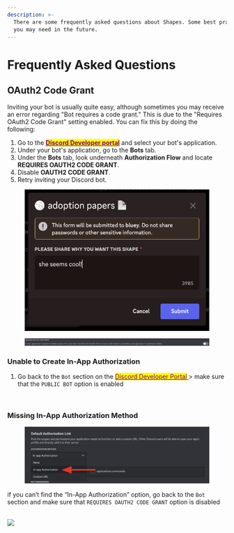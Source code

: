 ```yaml
---
description: >-
  There are some frequently asked questions about Shapes. Some best practices
  you may need in the future.
---
```


# Frequently Asked Questions

## OAuth2 Code Grant

Inviting your bot is usually quite easy, although sometimes you may receive an error regarding "Bot requires a code grant." This is due to the "Requires OAuth2 Code Grant" setting enabled. You can fix this by doing the following:

1. Go to the [<mark style="color:purple;">**Discord Developer portal**</mark>](https://discord.com/developers) and select your bot's application.
2. Under your bot's application, go to the **Bots** tab.
3. Under the **Bots** tab, look underneath **Authorization Flow** and locate **REQUIRES OAUTH2 CODE GRANT**.
4. Disable **OAUTH2 CODE GRANT**.&#x20;
5. Retry inviting your Discord bot.

<div data-full-width="false"><figure><img src="../../.gitbook/assets/image (11) (1).png" alt=""><figcaption></figcaption></figure></div>

<figure><img src="../../.gitbook/assets/image (1) (1) (1) (1) (1) (1) (1) (1) (1) (1) (1) (1) (1) (1) (1) (1) (1) (1) (1) (1) (1) (1) (1) (1) (1) (1).png" alt=""><figcaption></figcaption></figure>

### Unable to Create In-App Authorization

1. Go back to the `Bot` section on the [<mark style="color:purple;">Discord Developer Portal</mark> ](https://discord.com/developers/applications)> make sure that the `PUBLIC BOT` option is enabled

<figure><img src="../../.gitbook/assets/Screenshot 2023-12-01 at 9.38.16 PM.png" alt=""><figcaption></figcaption></figure>

### Missing In-App Authorization Method

<figure><img src="../../.gitbook/assets/image (1) (1) (1) (1) (1) (1) (1) (1) (1) (1) (1) (1) (1) (1) (1) (1) (1) (1) (1) (1) (1) (1).png" alt=""><figcaption></figcaption></figure>

if you can’t find the “In-App Authorization” option, go back to the `Bot` section and make sure that `REQUIRES OAUTH2 CODE GRANT` option is disabled

\
![](<../../.gitbook/assets/Screenshot 2023-12-01 at 9.40.54 PM.png>)
